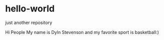 # hello-world
just another repository

Hi People
My name is Dyln Stevenson and my favorite sport is basketball:)
